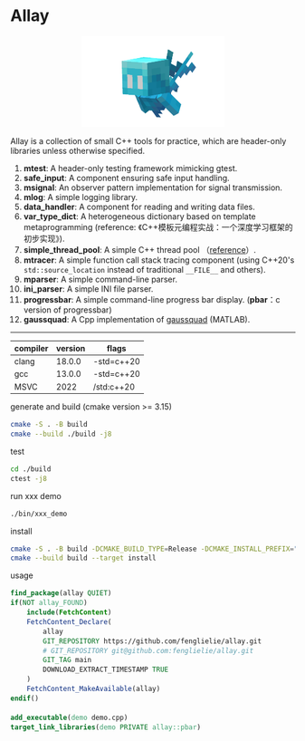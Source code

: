 # Allay

<div style="text-align: center;">
  <img src="https://raw.githubusercontent.com/fenglielie/notes_image/main/img/allay_fly.gif" style="width: 50%" title="Allay"/>
</div>

Allay is a collection of small C++ tools for practice, which are header-only libraries unless otherwise specified.


1. **mtest**: A header-only testing framework mimicking gtest.
2. **safe_input**: A component ensuring safe input handling.
3. **msignal**: An observer pattern implementation for signal transmission.
4. **mlog**:  A simple logging library.
5. **data_handler**: A component for reading and writing data files.
6. **var_type_dict**: A heterogeneous dictionary based on template metaprogramming (reference: 《C++模板元编程实战：一个深度学习框架的初步实现》).
7. **simple_thread_pool**: A simple C++ thread pool （[reference](https://www.limerence2017.com/2023/09/17/concpp07/)）.
8. **mtracer**: A simple function call stack tracing component (using C++20's `std::source_location` instead of traditional `__FILE__` and others).
9. **mparser**: A simple command-line parser.
10. **ini_parser**: A simple INI file parser.
11. **progressbar**: A simple command-line progress bar display. (**pbar**：c version of progressbar)
12. **gaussquad**: A Cpp implementation of [gaussquad](https://github.com/fenglielie/gaussquad) (MATLAB).

---

| compiler | version | flags      |
| -------- | ------- | ---------- |
| clang    | 18.0.0  | -std=c++20 |
| gcc      | 13.0.0  | -std=c++20 |
| MSVC     | 2022    | /std:c++20 |


generate and build (cmake version >= 3.15)
```bash
cmake -S . -B build
cmake --build ./build -j8
```

test
```bash
cd ./build
ctest -j8
```

run xxx demo
```bash
./bin/xxx_demo
```

install
```bash
cmake -S . -B build -DCMAKE_BUILD_TYPE=Release -DCMAKE_INSTALL_PREFIX="~/.local/"
cmake --build build --target install
```

usage
```cmake
find_package(allay QUIET)
if(NOT allay_FOUND)
    include(FetchContent)
    FetchContent_Declare(
        allay
        GIT_REPOSITORY https://github.com/fenglielie/allay.git
        # GIT_REPOSITORY git@github.com:fenglielie/allay.git
        GIT_TAG main
        DOWNLOAD_EXTRACT_TIMESTAMP TRUE
    )
    FetchContent_MakeAvailable(allay)
endif()

add_executable(demo demo.cpp)
target_link_libraries(demo PRIVATE allay::pbar)
```

